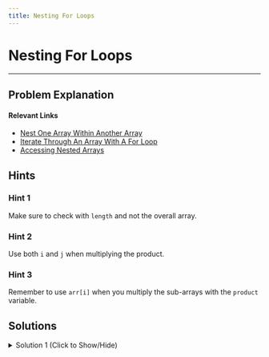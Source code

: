 ```yaml
---
title: Nesting For Loops
---
```

# Nesting For Loops

---
## Problem Explanation

#### Relevant Links
<ul>
  <li><a href="https://guide.freecodecamp.org/certifications/javascript-algorithms-and-data-structures/basic-javascript/nest-one-array-within-another-array">Nest One Array Within Another Array</a></li>
  <li><a href="https://learn.freecodecamp.org/javascript-algorithms-and-data-structures/basic-javascript/iterate-through-an-array-with-a-for-loop">Iterate Through An Array With A For Loop</a></li>
  <li><a href="https://learn.freecodecamp.org/javascript-algorithms-and-data-structures/basic-javascript/accessing-nested-arrays">Accessing Nested Arrays</a></li>
</ul>

## Hints

### Hint 1

Make sure to check with <code>length</code> and not the overall array.

### Hint 2

Use both <code>i</code> and <code>j</code> when multiplying the product.

### Hint 3

Remember to use <code>arr[i]</code> when you multiply the sub-arrays with the <code>product</code> variable.

## Solutions

<details><summary>Solution 1 (Click to Show/Hide)</summary>

```javascript
function multiplyAll(arr) {
  var product = 1;
  // Only change code below this line
  for (var i = 0; i < arr.length; i++) {
    for (var j = 0; j < arr[i].length; j++) {
      product = product * arr[i][j];
    }
  }
  // Only change code above this line
  return product;
}

// Modify values below to test your code
multiplyAll([[1, 2], [3, 4], [5, 6, 7]]);
```

#### Code Explanation

<ul>
  <li>We check the length of <code>arr</code> in the <code>i</code> for loop and the <code>arr[i]</code> length in the <code>j</code> for loop.</li>
  <li>We multiply the <code>product</code> variable by itself because it equals 1, and then multiply it by the sub-arrays.</li>
  <li>The two sub-arrays to multiply are <code>arr[i]</code> and <code>j</code>.</li>
</ul>
</details>

